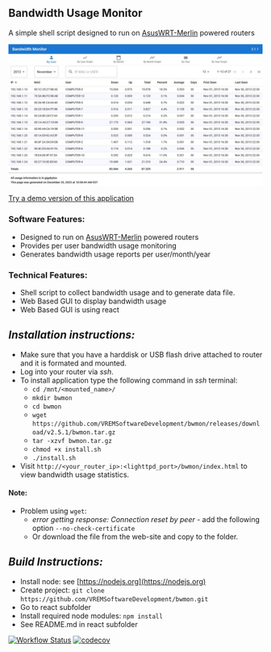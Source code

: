## Bandwidth Usage Monitor

A simple shell script designed to run on [AsusWRT-Merlin](https://asuswrt.lostrealm.ca) powered routers

![Sample Usage by User Screenshot](https://github.com/VREMSoftwareDevelopment/bwmon/raw/master/screenshots/UsageByUserData.jpg "Sample Usage by User Screenshot")

[Try a demo version of this application](https://vremsoftwaredevelopment.github.io/bwmon)

### Software Features:

- Designed to run on [AsusWRT-Merlin](https://asuswrt.lostrealm.ca) powered routers
- Provides per user bandwidth usage monitoring
- Generates bandwidth usage reports per user/month/year

### Technical Features:

- Shell script to collect bandwidth usage and to generate data file.
- Web Based GUI to display bandwidth usage
- Web Based GUI is using react

## _Installation instructions:_

- Make sure that you have a harddisk or USB flash drive attached to router and it is formated and mounted.
- Log into your router via _ssh_.
- To install application type the following command in _ssh_ terminal:
  - `cd /mnt/<mounted_name>/`
  - `mkdir bwmon`
  - `cd bwmon`
  - `wget https://github.com/VREMSoftwareDevelopment/bwmon/releases/download/v2.5.1/bwmon.tar.gz`
  - `tar -xzvf bwmon.tar.gz`
  - `chmod +x install.sh`
  - `./install.sh`
- Visit `http://<your_router_ip>:<lighttpd_port>/bwmon/index.html` to view bandwidth usage statistics.

#### Note:

- Problem using `wget`:
  - _error getting response: Connection reset by peer_ - add the following option `--no-check-certificate`
  - Or download the file from the web-site and copy to the folder.

## _Build Instructions:_

- Install node: see [https://nodejs.org](https://nodejs.org)
- Create project: `git clone https://github.com/VREMSoftwareDevelopment/bwmon.git`
- Go to react subfolder
- Install required node modules: `npm install`
- See README.md in react subfolder

[![Workflow Status](https://github.com/VREMSoftwareDevelopment/bwmon/workflows/Build%20CI/badge.svg)](https://github.com/VREMSoftwareDevelopment/bwmon/actions?query=workflow%3A%22Build+CI%22)
[![codecov](https://codecov.io/gh/VREMSoftwareDevelopment/bwmon/branch/master/graph/badge.svg?token=qoDvVAvNaw)](https://codecov.io/gh/VREMSoftwareDevelopment/bwmon)
